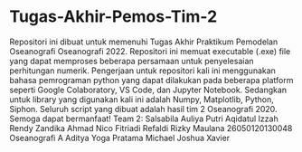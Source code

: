 # Tugas-Akhir-Pemos-Tim-2
Repositori ini dibuat untuk memenuhi Tugas Akhir Praktikum Pemodelan Oseanografi Oseanografi 2022. Repositori ini memuat executable (.exe) file yang dapat memproses beberapa persamaan untuk penyelesaian perhitungan numerik. Pengerjaan untuk repositori kali ini menggunakan bahasa pemrograman python yang dapat dilakukan pada beberapa platform seperti Google Colaboratory, VS Code, dan Jupyter Notebook. Sedangkan untuk library yang digunakan kali ini adalah Numpy, Matplotlib, Python, Siphon. Seluruh script yang dibuat adalah hasil tim 2 Oseanografi 2020. Semoga dapat bermanfaat!
Team 2:
Salsabila Auliya Putri
Aqidatul Izzah
Rendy Zandika
Ahmad Nico Fitriadi
Refaldi Rizky Maulana 26050120130048 Oseanografi A
Aditya Yoga Pratama
Michael Joshua Xavier
